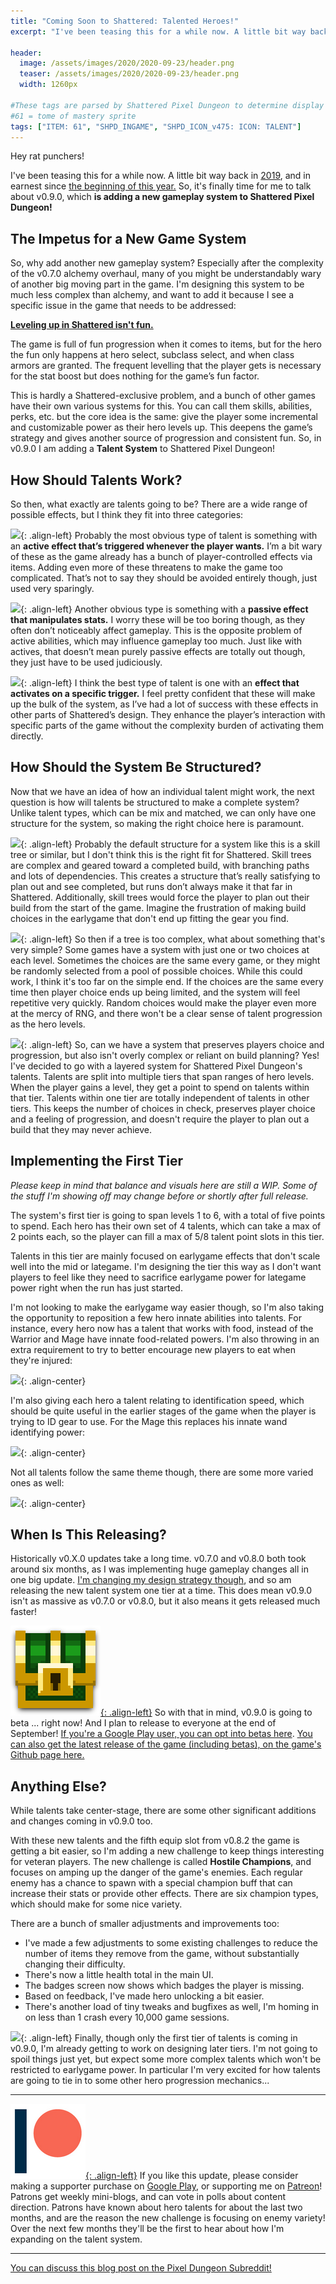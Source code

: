```yaml
---
title: "Coming Soon to Shattered: Talented Heroes!"
excerpt: "I've been teasing this for a while now. A little bit way back in 2019, and in earnest since the beginning of this year. So, it's finally time for me to talk about v0.9.0, which is adding a new gameplay system to Shattered Pixel Dungeon!"

header:
  image: /assets/images/2020/2020-09-23/header.png
  teaser: /assets/images/2020/2020-09-23/header.png
  width: 1260px

#These tags are parsed by Shattered Pixel Dungeon to determine display in its news feed
#61 = tome of mastery sprite
tags: ["ITEM: 61", "SHPD_INGAME", "SHPD_ICON_v475: ICON: TALENT"]
---
```


Hey rat punchers!

I've been teasing this for a while now. A little bit way back in [2019](/blog/shattered-pixel-dungeon-in-2019.html#new-gameplay-system), and in earnest since [the beginning of this year.](/blog/shattered-pixel-dungeon-in-2020.html#new-gameplay-system) So, it's finally time for me to talk about v0.9.0, which **is adding a new gameplay system to Shattered Pixel Dungeon!**

## The Impetus for a New Game System

So, why add another new gameplay system? Especially after the complexity of the v0.7.0 alchemy overhaul, many of you might be understandably wary of another big moving part in the game. I'm designing this system to be much less complex than alchemy, and want to add it because I see a specific issue in the game that needs to be addressed:

<u><b>Leveling up in Shattered isn't fun.</b></u>

The game is full of fun progression when it comes to items, but for the hero the fun only happens at hero select, subclass select, and when class armors are granted. The frequent levelling that the player gets is necessary for the stat boost but does nothing for the game’s fun factor. 

This is hardly a Shattered-exclusive problem, and a bunch of other games have their own various systems for this. You can call them skills, abilities, perks, etc. but the core idea is the same: give the player some incremental and customizable power as their hero levels up. This deepens the game’s strategy and gives another source of progression and consistent fun. So, in v0.9.0 I am adding a **Talent System** to Shattered Pixel Dungeon!

## How Should Talents Work?

So then, what exactly are talents going to be? There are a wide range of possible effects, but I think they fit into three categories:

![](/assets/images/{{page.date|date:'%Y/%Y-%m-%d'}}/mage-robe.png){: .align-left}
Probably the most obvious type of talent is something with an **active effect that’s triggered whenever the player wants.** I’m a bit wary of these as the game already has a bunch of player-controlled effects via items. Adding even more of these threatens to make the game too complicated. That’s not to say they should be avoided entirely though, just used very sparingly.

![](/assets/images/{{page.date|date:'%Y/%Y-%m-%d'}}/upgrade-scroll.png){: .align-left}
Another obvious type is something with a **passive effect that manipulates stats.** I worry these will be too boring though, as they often don’t noticeably affect gameplay. This is the opposite problem of active abilities, which may influence gameplay too much. Just like with actives, that doesn’t mean purely passive effects are totally out though, they just have to be used judiciously.

![](/assets/images/{{page.date|date:'%Y/%Y-%m-%d'}}/ration.png){: .align-left}
I think the best type of talent is one with an **effect that activates on a specific trigger.** I feel pretty confident that these will make up the bulk of the system, as I’ve had a lot of success with these effects in other parts of Shattered’s design. They enhance the player’s interaction with specific parts of the game without the complexity burden of activating them directly.

## How Should the System Be Structured?

Now that we have an idea of how an individual talent might work, the next question is how will talents be structured to make a complete system? Unlike talent types, which can be mix and matched, we can only have one structure for the system, so making the right choice here is paramount.

![](/assets/images/{{page.date|date:'%Y/%Y-%m-%d'}}/tree-struct.png){: .align-left}
Probably the default structure for a system like this is a skill tree or similar, but I don't think this is the right fit for Shattered. Skill trees are complex and geared toward a completed build, with branching paths and lots of dependencies. This creates a structure that’s really satisfying to plan out and see completed, but runs don’t always make it that far in Shattered. Additionally, skill trees would force the player to plan out their build from the start of the game. Imagine the frustration of making build choices in the earlygame that don't end up fitting the gear you find.

![](/assets/images/{{page.date|date:'%Y/%Y-%m-%d'}}/linear-struct.png){: .align-left}
So then if a tree is too complex, what about something that's very simple? Some games have a system with just one or two choices at each level. Sometimes the choices are the same every game, or they might be randomly selected from a pool of possible choices. While this could work, I think it's too far on the simple end. If the choices are the same every time then player choice ends up being limited, and the system will feel repetitive very quickly. Random choices would make the player even more at the mercy of RNG, and there won't be a clear sense of talent progression as the hero levels.

![](/assets/images/{{page.date|date:'%Y/%Y-%m-%d'}}/layered-struct.png){: .align-left}
So, can we have a system that preserves players choice and progression, but also isn't overly complex or reliant on build planning? Yes! I've decided to go with a layered system for Shattered Pixel Dungeon's talents. Talents are split into multiple tiers that span ranges of hero levels. When the player gains a level, they get a point to spend on talents within that tier. Talents within one tier are totally independent of talents in other tiers. This keeps the number of choices in check, preserves player choice and a feeling of progression, and doesn't require the player to plan out a build that they may never achieve.

## Implementing the First Tier

*Please keep in mind that balance and visuals here are still a WIP. Some of the stuff I'm showing off may change before or shortly after full release.*

The system's first tier is going to span levels 1 to 6, with a total of five points to spend. Each hero has their own set of 4 talents, which can take a max of 2 points each, so the player can fill a max of 5/8 talent point slots in this tier.

Talents in this tier are mainly focused on earlygame effects that don't scale well into the mid or lategame. I'm designing the tier this way as I don't want players to feel like they need to sacrifice earlygame power for lategame power right when the run has just started.

I'm not looking to make the earlygame way easier though, so I'm also taking the opportunity to reposition a few hero innate abilities into talents. For instance, every hero now has a talent that works with food, instead of the Warrior and Mage have innate food-related powers. I'm also throwing in an extra requirement to try to better encourage new players to eat when they're injured:

![](/assets/images/{{page.date|date:'%Y/%Y-%m-%d'}}/food-talents.png){: .align-center}

I'm also giving each hero a talent relating to identification speed, which should be quite useful in the earlier stages of the game when the player is trying to ID gear to use. For the Mage this replaces his innate wand identifying power:

![](/assets/images/{{page.date|date:'%Y/%Y-%m-%d'}}/ID-talents.png){: .align-center}

Not all talents follow the same theme though, there are some more varied ones as well:

![](/assets/images/{{page.date|date:'%Y/%Y-%m-%d'}}/misc-talents.png){: .align-center}

## When Is This Releasing?

Historically v0.X.0 updates take a long time. v0.7.0 and v0.8.0 both took around six months, as I was implementing huge gameplay changes all in one big update. [I'm changing my design strategy though](/blog/coming-soon-to-shattered-better-bosses.html#changes-to-development-philosophy), and so am releasing the new talent system one tier at a time. This does mean v0.9.0 isn't as massive as v0.7.0 or v0.8.0, but it also means it gets released much faster!

[![](/assets/images/SHPD-icon.png){: .align-left}](https://github.com/00-Evan/shattered-pixel-dungeon/releases/) So with that in mind, v0.9.0 is going to beta ... right now! And I plan to release to everyone at the end of September! [If you're a Google Play user, you can opt into betas here](https://play.google.com/apps/testing/com.shatteredpixel.shatteredpixeldungeon). [You can also get the latest release of the game (including betas), on the game's Github page here.](https://github.com/00-Evan/shattered-pixel-dungeon/releases/)

## Anything Else?

While talents take center-stage, there are some other significant additions and changes coming in v0.9.0 too.

With these new talents and the fifth equip slot from v0.8.2 the game is getting a bit easier, so I'm adding a new challenge to keep things interesting for veteran players. The new challenge is called **Hostile Champions**, and focuses on amping up the danger of the game's enemies. Each regular enemy has a chance to spawn with a special champion buff that can increase their stats or provide other effects. There are six champion types, which should make for some nice variety.

There are a bunch of smaller adjustments and improvements too:
 - I've made a few adjustments to some existing challenges to reduce the number of items they remove from the game, without substantially changing their difficulty.
 - There's now a little health total in the main UI.
 - The badges screen now shows which badges the player is missing.
 - Based on feedback, I've made hero unlocking a bit easier.
 - There's another load of tiny tweaks and bugfixes as well, I'm homing in on less than 1 crash every 10,000 game sessions.

![](/assets/images/{{page.date|date:'%Y/%Y-%m-%d'}}/future-tiers.png){: .align-left}
Finally, though only the first tier of talents is coming in v0.9.0, I'm already getting to work on designing later tiers. I'm not going to spoil things just yet, but expect some more complex talents which won't be restricted to earlygame power. In particular I'm very excited for how talents are going to tie in to some other hero progression mechanics...

---

[![](/assets/images/patreon-icon.png){: .align-left}](https://www.patreon.com/ShatteredPixel) If you like this update, please consider making a supporter purchase on [Google Play](https://play.google.com/store/apps/details?id=com.shatteredpixel.shatteredpixeldungeon), or supporting me on [Patreon](https://www.patreon.com/ShatteredPixel)! Patrons get weekly mini-blogs, and can vote in polls about content direction. Patrons have known about hero talents for about the last two months, and are the reason the new challenge is focusing on enemy variety! Over the next few months they'll be the first to hear about how I'm expanding on the talent system.

---

[You can discuss this blog post on the Pixel Dungeon Subreddit!](https://www.reddit.com/r/PixelDungeon/comments/iym060/)